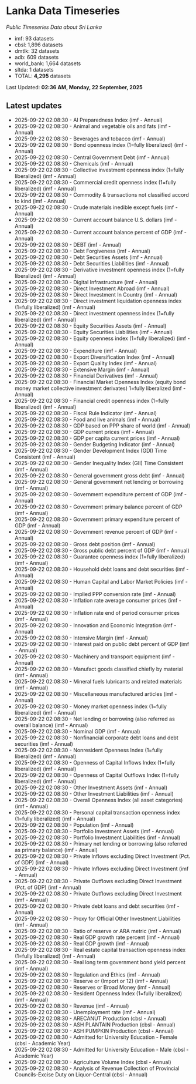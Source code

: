 # Lanka Data Timeseries
*Public Timeseries Data about Sri Lanka*

* imf: 93 datasets
* cbsl: 1,896 datasets
* dmtlk: 32 datasets
* adb: 609 datasets
* world_bank: 1,664 datasets
* sltda: 1 datasets
* TOTAL: **4,295** datasets

Last Updated: **02:36 AM, Monday, 22 September, 2025**

## Latest updates

* 2025-09-22 02:08:30 - AI Preparedness Index (imf - Annual)
* 2025-09-22 02:08:30 - Animal and vegetable oils and fats (imf - Annual)
* 2025-09-22 02:08:30 - Beverages and tobacco (imf - Annual)
* 2025-09-22 02:08:30 - Bond openness index (1=fully liberalized) (imf - Annual)
* 2025-09-22 02:08:30 - Central Government Debt (imf - Annual)
* 2025-09-22 02:08:30 - Chemicals (imf - Annual)
* 2025-09-22 02:08:30 - Collective investment openness index (1=fully liberalized) (imf - Annual)
* 2025-09-22 02:08:30 - Commercial credit openness index (1=fully liberalized) (imf - Annual)
* 2025-09-22 02:08:30 - Commodity & transactions not classified accord to kind (imf - Annual)
* 2025-09-22 02:08:30 - Crude materials inedible except fuels (imf - Annual)
* 2025-09-22 02:08:30 - Current account balance U.S. dollars (imf - Annual)
* 2025-09-22 02:08:30 - Current account balance percent of GDP (imf - Annual)
* 2025-09-22 02:08:30 - DEBT (imf - Annual)
* 2025-09-22 02:08:30 - Debt Forgiveness (imf - Annual)
* 2025-09-22 02:08:30 - Debt Securities Assets (imf - Annual)
* 2025-09-22 02:08:30 - Debt Securities Liabilities (imf - Annual)
* 2025-09-22 02:08:30 - Derivative investment openness index (1=fully liberalized) (imf - Annual)
* 2025-09-22 02:08:30 - Digital Infrastructure (imf - Annual)
* 2025-09-22 02:08:30 - Direct Investment Abroad (imf - Annual)
* 2025-09-22 02:08:30 - Direct Investment In Country (imf - Annual)
* 2025-09-22 02:08:30 - Direct investment liquidation openness index (1=fully liberalized) (imf - Annual)
* 2025-09-22 02:08:30 - Direct investment openness index (1=fully liberalized) (imf - Annual)
* 2025-09-22 02:08:30 - Equity Securities Assets (imf - Annual)
* 2025-09-22 02:08:30 - Equity Securities Liabilities (imf - Annual)
* 2025-09-22 02:08:30 - Equity openness index (1=fully liberalized) (imf - Annual)
* 2025-09-22 02:08:30 - Expenditure (imf - Annual)
* 2025-09-22 02:08:30 - Export Diversification Index (imf - Annual)
* 2025-09-22 02:08:30 - Export Quality Index (imf - Annual)
* 2025-09-22 02:08:30 - Extensive Margin (imf - Annual)
* 2025-09-22 02:08:30 - Financial Derivatives (imf - Annual)
* 2025-09-22 02:08:30 - Financial Market Openness Index (equity bond money market collective investment derivates) 1=fully liberalized (imf - Annual)
* 2025-09-22 02:08:30 - Financial credit openness index (1=fully liberalized) (imf - Annual)
* 2025-09-22 02:08:30 - Fiscal Rule Indicator (imf - Annual)
* 2025-09-22 02:08:30 - Food and live animals (imf - Annual)
* 2025-09-22 02:08:30 - GDP based on PPP share of world (imf - Annual)
* 2025-09-22 02:08:30 - GDP current prices (imf - Annual)
* 2025-09-22 02:08:30 - GDP per capita current prices (imf - Annual)
* 2025-09-22 02:08:30 - Gender Budgeting Indicator (imf - Annual)
* 2025-09-22 02:08:30 - Gender Development Index (GDI) Time Consistent (imf - Annual)
* 2025-09-22 02:08:30 - Gender Inequality Index (GII) Time Consistent (imf - Annual)
* 2025-09-22 02:08:30 - General government gross debt (imf - Annual)
* 2025-09-22 02:08:30 - General government net lending or borrowing (imf - Annual)
* 2025-09-22 02:08:30 - Government expenditure percent of GDP (imf - Annual)
* 2025-09-22 02:08:30 - Government primary balance percent of GDP (imf - Annual)
* 2025-09-22 02:08:30 - Government primary expenditure percent of GDP (imf - Annual)
* 2025-09-22 02:08:30 - Government revenue percent of GDP (imf - Annual)
* 2025-09-22 02:08:30 - Gross debt position (imf - Annual)
* 2025-09-22 02:08:30 - Gross public debt percent of GDP (imf - Annual)
* 2025-09-22 02:08:30 - Guarantee openness index (1=fully liberalized) (imf - Annual)
* 2025-09-22 02:08:30 - Household debt loans and debt securities (imf - Annual)
* 2025-09-22 02:08:30 - Human Capital and Labor Market Policies (imf - Annual)
* 2025-09-22 02:08:30 - Implied PPP conversion rate (imf - Annual)
* 2025-09-22 02:08:30 - Inflation rate average consumer prices (imf - Annual)
* 2025-09-22 02:08:30 - Inflation rate end of period consumer prices (imf - Annual)
* 2025-09-22 02:08:30 - Innovation and Economic Integration (imf - Annual)
* 2025-09-22 02:08:30 - Intensive Margin (imf - Annual)
* 2025-09-22 02:08:30 - Interest paid on public debt percent of GDP (imf - Annual)
* 2025-09-22 02:08:30 - Machinery and transport equipment (imf - Annual)
* 2025-09-22 02:08:30 - Manufact goods classified chiefly by material (imf - Annual)
* 2025-09-22 02:08:30 - Mineral fuels lubricants and related materials (imf - Annual)
* 2025-09-22 02:08:30 - Miscellaneous manufactured articles (imf - Annual)
* 2025-09-22 02:08:30 - Money market openness index (1=fully liberalized) (imf - Annual)
* 2025-09-22 02:08:30 - Net lending or borrowing (also referred as overall balance) (imf - Annual)
* 2025-09-22 02:08:30 - Nominal GDP (imf - Annual)
* 2025-09-22 02:08:30 - Nonfinancial corporate debt loans and debt securities (imf - Annual)
* 2025-09-22 02:08:30 - Nonresident Openness Index (1=fully liberalized) (imf - Annual)
* 2025-09-22 02:08:30 - Openness of Capital Inflows Index (1=fully liberalized) (imf - Annual)
* 2025-09-22 02:08:30 - Openness of Capital Outflows Index (1=fully liberalized) (imf - Annual)
* 2025-09-22 02:08:30 - Other Investment Assets (imf - Annual)
* 2025-09-22 02:08:30 - Other Investment Liabilities (imf - Annual)
* 2025-09-22 02:08:30 - Overall Openness Index (all asset categories) (imf - Annual)
* 2025-09-22 02:08:30 - Personal capital transaction openness index (1=fully liberalized) (imf - Annual)
* 2025-09-22 02:08:30 - Population (imf - Annual)
* 2025-09-22 02:08:30 - Portfolio Investment Assets (imf - Annual)
* 2025-09-22 02:08:30 - Portfolio Investment Liabilities (imf - Annual)
* 2025-09-22 02:08:30 - Primary net lending or borrowing (also referred as primary balance) (imf - Annual)
* 2025-09-22 02:08:30 - Private Inflows excluding Direct Investment (Pct. of GDP) (imf - Annual)
* 2025-09-22 02:08:30 - Private Inflows excluding Direct Investment (imf - Annual)
* 2025-09-22 02:08:30 - Private Outflows excluding Direct Investment (Pct. of GDP) (imf - Annual)
* 2025-09-22 02:08:30 - Private Outflows excluding Direct Investment (imf - Annual)
* 2025-09-22 02:08:30 - Private debt loans and debt securities (imf - Annual)
* 2025-09-22 02:08:30 - Proxy for Official Other Investment Liabilities (imf - Annual)
* 2025-09-22 02:08:30 - Ratio of reserve or ARA metric (imf - Annual)
* 2025-09-22 02:08:30 - Real GDP growth rate percent (imf - Annual)
* 2025-09-22 02:08:30 - Real GDP growth (imf - Annual)
* 2025-09-22 02:08:30 - Real estate capital transaction openness index (1=fully liberalized) (imf - Annual)
* 2025-09-22 02:08:30 - Real long term government bond yield percent (imf - Annual)
* 2025-09-22 02:08:30 - Regulation and Ethics (imf - Annual)
* 2025-09-22 02:08:30 - Reserve or (Import or 12) (imf - Annual)
* 2025-09-22 02:08:30 - Reserves or Broad Money (imf - Annual)
* 2025-09-22 02:08:30 - Resident Openness Index (1=fully liberalized) (imf - Annual)
* 2025-09-22 02:08:30 - Revenue (imf - Annual)
* 2025-09-22 02:08:30 - Unemployment rate (imf - Annual)
* 2025-09-22 02:08:30 - ARECANUT Production (cbsl - Annual)
* 2025-09-22 02:08:30 - ASH PLANTAIN Production (cbsl - Annual)
* 2025-09-22 02:08:30 - ASH PUMPKIN Production (cbsl - Annual)
* 2025-09-22 02:08:30 - Admitted for University Education - Female (cbsl - Academic Year)
* 2025-09-22 02:08:30 - Admitted for University Education - Male (cbsl - Academic Year)
* 2025-09-22 02:08:30 - Agriculture Volume Index (cbsl - Annual)
* 2025-09-22 02:08:30 - Analysis of Revenue Collection of Provincial Councils-Excise Duty on Liquor-Central (cbsl - Annual)
